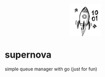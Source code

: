 <p align="center">
<img width="100px" height="100px" src="./supernova.png">
</p>

# supernova
simple queue manager with go (just for fun)
